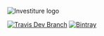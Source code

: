 ![Investiture logo](https://i.imgur.com/6mUpDn1.png "Investiture logo")

[![Travis Dev Branch](https://img.shields.io/travis/PaleoCrafter/investiture/dev.svg?style=flat-square)](https://travis-ci.org/PaleoCrafter/investiture)
[![Bintray](https://img.shields.io/bintray/v/paleocrafter/MinecraftMods/Investiture.svg?style=flat-square)](https://bintray.com/paleocrafter/MinecraftMods/Investiture)